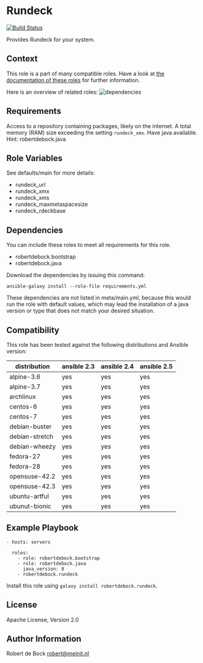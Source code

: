 Rundeck
=========

[![Build Status](https://travis-ci.org/robertdebock/ansible-role-rundeck.svg?branch=master)](https://travis-ci.org/robertdebock/ansible-role-rundeck)

Provides Rundeck for your system.

Context
-------
This role is a part of many compatible roles. Have a look at [the documentation of these roles](https://robertdebock.nl/) for further information.

Here is an overview of related roles:
![dependencies](https://raw.githubusercontent.com/robertdebock/robertdebock.github.io/artifacts/rundeck.png "Dependency")

Requirements
------------

Access to a repository containing packages, likely on the internet.
A total memory (RAM) size exceeding the setting `rundeck_xmx`.
Have java available. Hint: robertdebock.java

Role Variables
--------------

See defaults/main for more details:

- rundeck_url
- rundeck_xmx
- rundeck_xms
- rundeck_maxmetaspacesize
- rundeck_rdeckbase

Dependencies
------------

You can include these roles to meet all requirements for this role.

- robertdebock.bootstrap
- robertdebock.java

Download the dependencies by issuing this command:
```
ansible-galaxy install --role-file requirements.yml
```

These dependencies are not listed in meta/main.yml, because this would run the role with default values, which may lead the installation of a java version or type that does not match your desired situation.

Compatibility
-------------

This role has been tested against the following distributions and Ansible version:

|distribution|ansible 2.3|ansible 2.4|ansible 2.5|
|------------|-----------|-----------|-----------|
|alpine-3.6|yes|yes|yes|
|alpine-3.7|yes|yes|yes|
|archlinux|yes|yes|yes|
|centos-6|yes|yes|yes|
|centos-7|yes|yes|yes|
|debian-buster|yes|yes|yes|
|debian-stretch|yes|yes|yes|
|debian-wheezy|yes|yes|yes|
|fedora-27|yes|yes|yes|
|fedora-28|yes|yes|yes|
|opensuse-42.2|yes|yes|yes|
|opensuse-42.3|yes|yes|yes|
|ubuntu-artful|yes|yes|yes|
|ubunut-bionic|yes|yes|yes|

Example Playbook
----------------

```
- hosts: servers

  roles:
    - role: robertdebock.bootstrap
    - role: robertdebock.java
      java_version: 8
    - robertdebock.rundeck

```

Install this role using `galaxy install robertdebock.rundeck`.

License
-------

Apache License, Version 2.0

Author Information
------------------

Robert de Bock <robert@meinit.nl>
